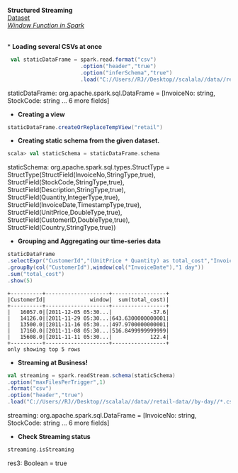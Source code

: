 **Structured Streaming**
<br>[Dataset](https://github.com/rjrockzz/Spark-The-Definitive-Guide/tree/master/data/retail-data/by-day)
<br>
*_[Window Function in Spark](https://databricks.com/blog/2015/07/15/introducing-window-functions-in-spark-sql.html)_*

<br>* **Loading several CSVs at once**
```scala
 val staticDataFrame = spark.read.format("csv")
                       .option("header","true")
                       .option("inferSchema","true")
                       .load("C://Users//RJ//Desktop//scalala//data//retail-data//by-day//*.csv")
```
staticDataFrame: org.apache.spark.sql.DataFrame = [InvoiceNo: string, StockCode: string ... 6 more fields]

* **Creating a view**
```scala
staticDataFrame.createOrReplaceTempView("retail")
```
* **Creating static schema from the given dataset.**
```scala
scala> val staticSchema = staticDataFrame.schema
```
staticSchema: org.apache.spark.sql.types.StructType = StructType(StructField(InvoiceNo,StringType,true), StructField(StockCode,StringType,true), StructField(Description,StringType,true), StructField(Quantity,IntegerType,true), StructField(InvoiceDate,TimestampType,true), StructField(UnitPrice,DoubleType,true), StructField(CustomerID,DoubleType,true), StructField(Country,StringType,true))

* **Grouping and Aggregating our time-series data**
```scala
staticDataFrame
.selectExpr("CustomerId","(UnitPrice * Quantity) as total_cost","InvoiceDate")
.groupBy(col("CustomerId"),window(col("InvoiceDate"),"1 day"))
.sum("total_cost")
.show(5)
```
```
+----------+--------------------+-----------------+
|CustomerId|              window|  sum(total_cost)|
+----------+--------------------+-----------------+
|   16057.0|[2011-12-05 05:30...|            -37.6|
|   14126.0|[2011-11-29 05:30...|643.6300000000001|
|   13500.0|[2011-11-16 05:30...|497.9700000000001|
|   17160.0|[2011-11-08 05:30...|516.8499999999999|
|   15608.0|[2011-11-11 05:30...|            122.4|
+----------+--------------------+-----------------+
only showing top 5 rows
```
* **Streaming at Business!**
```scala
val streaming = spark.readStream.schema(staticSchema)
.option("maxFilesPerTrigger",1)
.format("csv")
.option("header","true")
.load("C://Users//RJ//Desktop//scalala//data//retail-data//by-day//*.csv")
```
streaming: org.apache.spark.sql.DataFrame = [InvoiceNo: string, StockCode: string ... 6 more fields]

* **Check Streaming status**
```scala 
streaming.isStreaming
```
res3: Boolean = true
